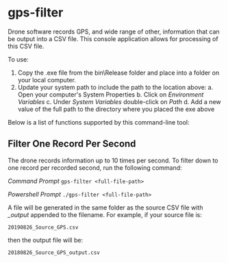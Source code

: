 # gps-filter
Drone software records GPS, and wide range of other, information that can be output into a CSV file. This console application allows for processing of this CSV file.

To use:

1. Copy the .exe file from the bin\Release folder and place into a folder on your local computer.
2. Update your system path to include the path to the location above:
  a. Open your computer's System Properties
  b. Click on *Environment Variables*
  c. Under *System Variables* double-click on *Path*
  d. Add a new value of the full path to the directory where you placed the exe above

Below is a list of functions supported by this command-line tool:

## Filter One Record Per Second
The drone records information up to 10 times per second. To filter down to one record per recorded second, run the following command:

*Command Prompt*
`gps-filter <full-file-path>`

*Powershell Prompt*
`./gps-filter <full-file-path>`

A file will be generated in the same folder as the source CSV file with *_output* appended to the filename. For example, if your source file is:

    20190826_Source_GPS.csv

then the output file will be:

    20180826_Source_GPS_output.csv
